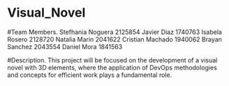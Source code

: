 # Visual_Novel

#Team Members.
Stefhania Noguera   2125854 
Javier Diaz 	      1740763
Isabela Rosero	      2128720
Natalia Marin 	      2041622
Cristian Machado     1940062
Brayan Sanchez        2043554
Daniel Mora	        1841563

#Description.
This project will be focused on the development of a visual novel with 3D elements, where the application of DevOps methodologies and concepts for efficient work plays a fundamental role. 
